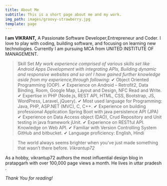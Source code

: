 ```yaml
---
title: About Me
subtitle: This is a short page about me and my work.
img_path: images/groovy-strawberry.jpg
template: page
---
```

**I am VIKRANT,** A Passionate Software Developer,Entrepreneur and Coder. I love to play with coding, building software, and focusing on learning new technologies. Currently I am pursuing MCA from UNITED INSTITUTE OF MANAGEMENT.
> Skill Set
<cite> My work experience comprised of various skills set like Android Apps Development with integrating APIs, Building dynamic and responsive websites and so on! I have gained further knowledge aside from my experience,through following: </cite>
✔ Object Oriented Programming (OOP).
✔ Experience on Android – Retrofit2, Data Binding, Room, Google Map, Layout and Design, NFC Read and Write.
✔ Expertise in PHP (Node.js, REST API, HTML, CSS, Bootstrap, JS, WordPress, Laravel, jQuery).
✔ Most used language for Programming: Java, PHP, ASP.NET (MVC), C, C++.
✔ Experience on building professional Application Spring Boot with java persistence API (JPA)
✔ Experience on Data Access object (DAO), Crud Repository and Unit testing in java framework jUnit.
✔ Experience on RESTful API. Knowledge on Web API.
✔ Familiar with Version Controlling System GitHub and bitbucket.
✔ Language proficiency: English, Hindi </cite>

>The world always seems brighter when you’ve just made something that wasn’t there before. <cite>Vikrantup72</cite>

As a hobby, vikrantup72 authors the most influential design blog in pratapgarh with over 100,000 page views a month. He lives in uttar pradesh .

*Thank You for reading!*
